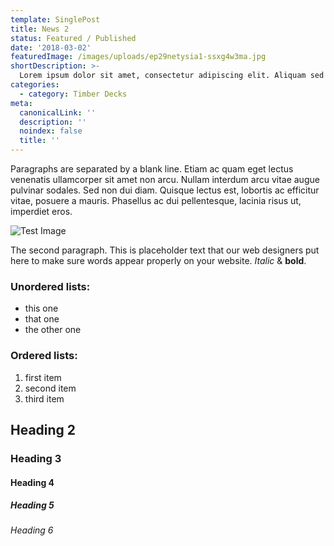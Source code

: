 ```yaml
---
template: SinglePost
title: News 2
status: Featured / Published
date: '2018-03-02'
featuredImage: /images/uploads/ep29netysia1-ssxg4w3ma.jpg
shortDescription: >-
  Lorem ipsum dolor sit amet, consectetur adipiscing elit. Aliquam sed feugiat purus. Ut sit amet vulputate mauris. Praesent id pellentesque massa nunc.
categories:
  - category: Timber Decks
meta:
  canonicalLink: ''
  description: ''
  noindex: false
  title: ''
---
```


Paragraphs are separated by a blank line. Etiam ac quam eget lectus venenatis ullamcorper sit amet non arcu. Nullam interdum arcu vitae augue pulvinar sodales. Sed non dui diam. Quisque lectus est, lobortis ac efficitur vitae, posuere a mauris. Phasellus ac dui pellentesque, lacinia risus ut, imperdiet eros.

![Test Image](/images/uploads/ep29netysia1-ssxg4w3ma.jpg)

The second paragraph. This is placeholder text that our web designers put here to make sure words appear properly on your website. _Italic_ & **bold**.

### Unordered lists:

- this one
- that one
- the other one

### Ordered lists:

1.  first item
1.  second item
1.  third item

## Heading 2

### Heading 3

#### Heading 4

##### Heading 5

###### Heading 6
